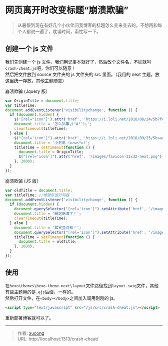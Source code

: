 # 网页离开时改变标题“崩溃欺骗”


> 从暑假到现在有好几个小伙伴问我博客的标题怎么变来变去的，不想再和每个人都说一遍了，耽误时间，索性写一下。

<!--more-->

## 创建一个 js 文件

我们先创建一个 js 文件，我们用记事本就好了，然后改个文件名，不妨就叫`crash-cheat.js`吧，你们可以随意！  
然后把文件放到 source 文件夹的 js 文件夹的 src 里面。（我用的 next 主题，放这里统一存放，其他主题随意）

崩溃欺骗 (Jquery 版）

```js 崩溃欺骗 (Jquery 版）
var OriginTitle = document.title;
var titleTime;
document.addEventListener('visibilitychange', function () {
  if (document.hidden) {
    $('[rel="icon"]').attr('href', 'https://i.loli.net/2018/08/24/5b7fcb00ed9bf.png');
    document.title = '怎么回事╭(°A°`)╮';
    clearTimeout(titleTime);
  } else {
    $("[rel='icon']").attr('href', 'https://i.loli.net/2018/09/25/5baa4f21661e7.png');
    document.title = '小老弟 (ฅ>ω<*ฅ)';
    titleTime = setTimeout(function () {
      document.title = OriginTitle;
      $("[rel='icon']").attr('href', '/images/favicon-32x32-next.png');
    }, 2000);
  }
});
```

崩溃欺骗 (JS 版）

```js 崩溃欺骗 (JS 版）
var oldTitle = document.title;
var titleTime; //標題恢復計時器
document.addEventListener('visibilitychange', function () {
  if (document.hidden) {
    document.querySelector("[rel='icon']").setAttribute('href', '/images/icons/favicon-32.png');
    document.title = '網站崩潰了！';
    clearTimeout(titleTime);
  } else {
    document.title = '其實並沒有！';
    document.querySelector("[rel='icon']").setAttribute('href', '/images/icons/crash.png');
    titleTime = setTimeout(function () {
      document.title = oldTitle;
    }, 1000);
  }
});
```

## 使用

在`hexo\themes\hexo-theme-next\layout`文件路径找到`layout.swig`文件，其他有些主题用的是`.ejs`后缀，一样的。  
然后打开文件，在`<body></body>`之间加入调用刚刚的 js。

```html
<script type="text/javascript" src="/js/src/crash-cheat.js"></script>
```

重新部署博客就可以了。


---

> 作者: [xucong](https://shiqustudio.github.io/)  
> URL: http://localhost:1313/crash-cheat/  


